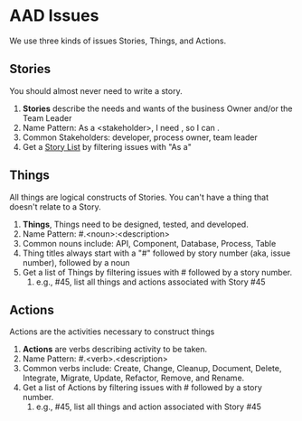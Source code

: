 
# AAD Issues
We use three kinds of issues Stories, Things, and Actions.
## Stories
You should almost never need to write a story.
1. __Stories__ describe the needs and wants of the business Owner and/or the Team Leader
1. Name Pattern: As a \<stakeholder>, I need <general-description>, so I can <reason>. 
1. Common Stakeholders: developer, process owner, team leader
1. Get a  [Story List](https://github.com/Wilfongjt/adopt-a-drain/issues?q=As+a) by filtering issues with "As a"

## Things
All things are logical constructs of Stories. You can't have a thing that doesn't relate to a Story.
1. __Things__, Things need to be designed, tested, and developed.
1. Name Pattern: #<story-number>.\<noun>:\<description>
1. Common nouns include: API, Component, Database, Process, Table
1. Thing titles always start with a "#" followed by story number (aka, issue number), followed by a noun 
1. Get a list of Things by filtering issues with # followed by a story number.
    1. e.g., #45, list all things and actions associated with Story #45 

## Actions
Actions are the activities necessary to construct things
1. __Actions__ are verbs describing activity to be taken. 
1. Name Pattern: #<story-number>.\<verb>.\<description>
1. Common verbs include: Create, Change, Cleanup, Document, Delete, Integrate, Migrate, Update, Refactor, Remove, and Rename. 
1. Get a list of Actions by filtering issues with # followed by a story number.
    1. e.g., #45, list all things and action associated with Story #45 

